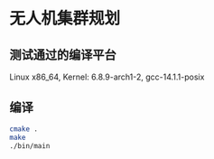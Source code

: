 # 无人机集群规划

## 测试通过的编译平台

Linux x86_64, Kernel: 6.8.9-arch1-2, gcc-14.1.1-posix

## 编译

 ```bash
 cmake .
 make 
 ./bin/main
 ```